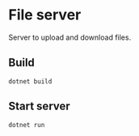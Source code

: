 # File server
Server to upload and download files.

## Build
```
dotnet build
```

## Start server
```
dotnet run
```
